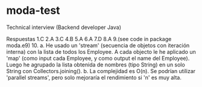 # moda-test
Technical interview (Backend developer Java)

Respuestas
  1.C
  2.A
  3.C
  4.B
  5.A
  6.A
  7.D
  8.A
  9.(see code in package moda.e9)
  10.
    a. He usado un 'stream' (secuencia de objetos con iteración interna) con la lista de todos los Employee. A cada objecto le he aplicado un 'map' (como input cada Employee, y como output el name del Employee). Luego he agrupado la lista obtenida de nombres (tipo String) en un solo String con Collectors.joining().
	b. La complejidad es O(n). Se podrían utilizar 'parallel streams', pero solo mejoraría el rendimiento si 'n' es muy alta.
